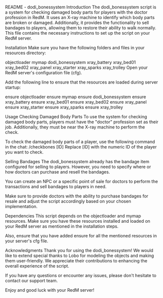README - dodi_bonessystem
Introduction
The dodi_bonessystem script is a system for checking damaged body parts for players with the doctor profession in RedM. It uses an X-ray machine to identify which body parts are broken or damaged. Additionally, it provides the functionality to sell bandages to players, allowing them to restore their ability to walk normally. This file contains the necessary instructions to set up the script on your RedM server.

Installation
Make sure you have the following folders and files in your resources directory:

objectloader
mymap
dodi_bonessystem
xray_battery
xray_bed01
xray_bed02
xray_panel
xray_starter
xray_sparks
xray_trolley
Open your RedM server's configuration file (cfg).

Add the following line to ensure that the resources are loaded during server startup:

ensure objectloader
ensure mymap
ensure dodi_bonessystem
ensure xray_battery
ensure xray_bed01
ensure xray_bed02
ensure xray_panel
ensure xray_starter
ensure xray_sparks
ensure xray_trolley


Usage
Checking Damaged Body Parts
To use the system for checking damaged body parts, players must have the "doctor" profession set as their job. Additionally, they must be near the X-ray machine to perform the check.

To check the damaged body parts of a player, use the following command in the chat:
/checkbones [ID]
Replace [ID] with the numeric ID of the player you want to check.

Selling Bandages
The dodi_bonessystem already has the bandage item configured for selling to players. However, you need to specify where or how doctors can purchase and resell the bandages.

You can create an NPC or a specific point of sale for doctors to perform the transactions and sell bandages to players in need.

Make sure to provide doctors with the ability to purchase bandages for resale and adjust the script accordingly based on your chosen implementation.

Dependencies
This script depends on the objectloader and mymap resources. Make sure you have these resources installed and loaded on your RedM server as mentioned in the installation steps.

Also, ensure that you have added ensure for all the mentioned resources in your server's cfg file.

Acknowledgments
Thank you for using the dodi_bonessystem! We would like to extend special thanks to Lobo for modeling the objects and making them user-friendly. We appreciate their contributions to enhancing the overall experience of the script.

If you have any questions or encounter any issues, please don't hesitate to contact our support team.

Enjoy and good luck with your RedM server!